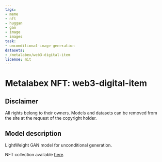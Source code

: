 ```yaml
---
tags:
- meme
- nft
- huggan
- gan
- image
- images
task: 
- unconditional-image-generation
datasets:
- /metalabex/web3-digital-item
license: mit
---
```


# Metalabex NFT: web3-digital-item

## Disclaimer

All rights belong to their owners. Models and datasets can be removed from the site at the request of the copyright
holder.

## Model description

LightWeight GAN model for unconditional generation.

NFT collection available [here](https://nft-marketplace-meme.vercel.app/).



